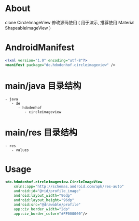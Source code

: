 
# About

clone CircleImageView 修改源码使用 ( 用于演示, 推荐使用 Material ShapeableImageView )

# AndroidManifest

```xml
<?xml version="1.0" encoding="utf-8"?>
<manifest package="de.hdodenhof.circleimageview" />
```

# main/java 目录结构

```
- java                           
   - de                          
      - hdodenhof                
         - circleimageview       
```


# main/res 目录结构

```
- res                            
   - values                      
```

# Usage

```xml
<de.hdodenhof.circleimageview.CircleImageView
	xmlns:app="http://schemas.android.com/apk/res-auto"
	android:id="@+id/profile_image"
	android:layout_width="96dp"
	android:layout_height="96dp"
	android:src="@drawable/profile"
	app:civ_border_width="2dp"
	app:civ_border_color="#FF000000"/>
```
